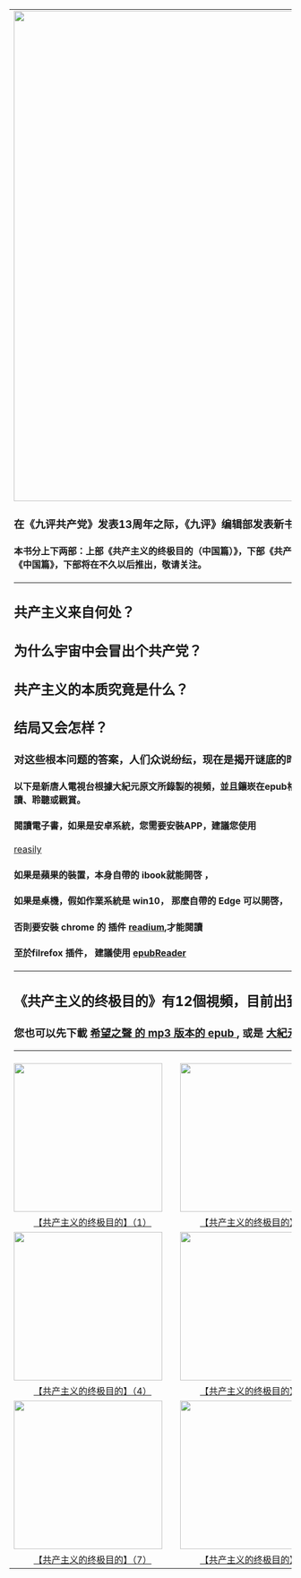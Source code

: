 <table>
<tr>
	<td colspan=3>
		

<img src="https://github.com/goodabc/GCC/blob/master/GCC/img/cmGoal.jpg" width="875">
		
### 在《九评共产党》发表13周年之际，《九评》编辑部发表新书《共产主义的终极目的》。

#### 本书分上下两部：上部《共产主义的终极目的（中国篇）》，下部《共产主义的终极目的（世界篇）》。大纪元将首先发表上部《中国篇》，下部将在不久以后推出，敬请关注。

******

## 共产主义来自何处？
## 为什么宇宙中会冒出个共产党？
## 共产主义的本质究竟是什么？
## 结局又会怎样？
### 对这些根本问题的答案，人们众说纷纭，现在是揭开谜底的时候了。



#### 以下是新唐人電視台根據大紀元原文所錄製的視頻，並且鑲崁在epub格式電子書裡面，只要下載電子書，可以很方便地閱讀、聆聽或觀賞。

#### 閱讀電子書，如果是安卓系統，您需要安裝APP，建議您使用 
<a href="https://play.google.com/store/apps/details?id=com.gmail.jxlab.app.reasily&hl=zh_cn" target="_blank">reasily</a>
#### 如果是蘋果的裝置，本身自帶的 ibook就能開啓 ， 
#### 如果是桌機，假如作業系統是 win10， 那麼自帶的 Edge 可以開啓， 
#### 否則要安裝 chrome 的 插件 <a href="https://chrome.google.com/webstore/detail/readium/fepbnnnkkadjhjahcafoaglimekefifl"  target="_blank">readium</a>,才能閱讀
#### 至於filrefox 插件， 建議使用 <a href="https://addons.mozilla.org/zh-CN/firefox/addon/epubreader/" target="_blank">epubReader</a>
******
## 《共产主义的终极目的》有12個視頻，目前出到8。以下是epub電子書的下載點
### 您也可以先下載 [希望之聲 的 mp3 版本的 epub ](https://github.com/goodabc/GCC/blob/master/GCC/ebook/epub/ultiGoalCmCN8k.epub?raw=true) , 或是 [大紀元的 文本 epub 電子書](https://github.com/goodabc/GCC/blob/master/GCC/ebook/epub/gbUltiGoalCmChina.epub?raw=true)
 
******
</td>
</tr>
<tr>
	<td><a href="../master/GCC/ebook/epub/goalCh1.epub?raw=true"><img src="../master/GCC/img/p8641841a641671660-sss.jpg" width="265"  border="0" alt=""></a></td>
	<td><a href="../master/GCC/ebook/epub/goalCh2.epub?raw=true"><img src="../master/GCC/img/p8641841a641671660-sss.jpg" width="265"  border="0" alt=""></a></td>
	<td><a href="../master/GCC/ebook/epub/goalCh3.epub?raw=true"><img src="../master/GCC/img/p8641841a641671660-sss.jpg" width="265"  border="0" alt=""></a></td>
</tr>
<tr>
	<td><center><a href="../master/GCC/ebook/epub/goalCh1.epub?raw=true">【共产主义的终极目的】（1）</a></center></td>
	<td><center><a href="../master/GCC/ebook/epub/goalCh2.epub?raw=true">【共产主义的终极目的】（2）</a></center></td>
	<td><center><a href="../master/GCC/ebook/epub/goalCh3.epub?raw=true">【共产主义的终极目的】（3）</a></center></td>
</tr>
<tr>
	<td><a href="../master/GCC/ebook/epub/goalCh4.epub?raw=true"><img src="../master/GCC/img/p8641841a641671660-sss.jpg" width="265"  border="0" alt=""></a></td>
	<td><a href="../master/GCC/ebook/epub/goalCh5.epub?raw=true"><img src="../master/GCC/img/p8641841a641671660-sss.jpg" width="265"  border="0" alt=""></a></td>
	<td><a href="../master/GCC/ebook/epub/goalCh6.epub?raw=true"><img src="../master/GCC/img/p8641841a641671660-sss.jpg" width="265"  border="0" alt=""></a></td>
</tr>
<tr>
	<td><center><a href="../master/GCC/ebook/epub/goalCh4.epub?raw=true">【共产主义的终极目的】（4）</a></center></td>
	<td><center><a href="../master/GCC/ebook/epub/goalCh5.epub?raw=true">【共产主义的终极目的】（5）</a></center></td>
	<td><center><a href="../master/GCC/ebook/epub/goalCh6.epub?raw=true">【共产主义的终极目的】（6）</a></center></td>
</tr>
<tr>
	<td><a href="../master/GCC/ebook/epub/goalCh7.epub?raw=true"><img src="../master/GCC/img/p8641841a641671660-sss.jpg" width="265"  border="0" alt=""></a></td>
	<td><a href="../master/GCC/ebook/epub/goalCh8.epub?raw=true"><img src="../master/GCC/img/p8641841a641671660-sss.jpg" width="265"  border="0" alt=""></a></td>
	<td><!-- <a href="../master/GCC/ebook/epub/goalCh6.epub?raw=true"><img src="../master/GCC/img/p8641841a641671660-sss.jpg" width="265"  border="0" alt=""></a> --></td>
</tr>
<tr>
	<td><center><a href="../master/GCC/ebook/epub/goalCh7.epub?raw=true">【共产主义的终极目的】（7）</a></center></td>
	<td><center><a href="../master/GCC/ebook/epub/goalCh8.epub?raw=true">【共产主义的终极目的】（8）</a></center></td>
	<td><center>&nbsp;</center></td>
</tr>
</table>
